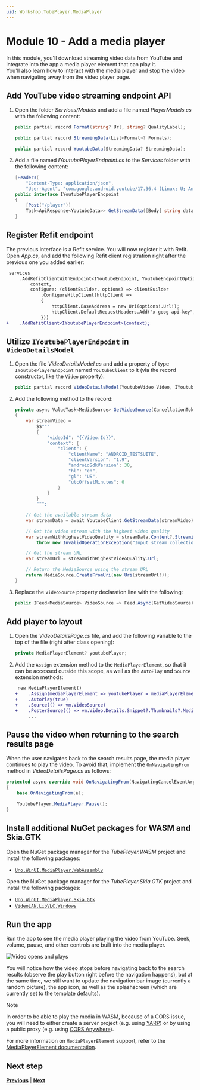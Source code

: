 ```yaml
---
uid: Workshop.TubePlayer.MediaPlayer
---
```


# Module 10 - Add a media player

In this module, you'll download streaming video data from YouTube and integrate into the app a media player element that can play it.  
You'll also learn how to interact with the media player and stop the video when navigating away from the video player page.

## Add YouTube video streaming endpoint API

1. Open the folder *Services/Models* and add a file named *PlayerModels.cs* with the following content:

    ```csharp
    public partial record Format(string? Url, string? QualityLabel);
    
    public partial record StreamingData(List<Format>? Formats);
    
    public partial record YoutubeData(StreamingData? StreamingData);
    ```

1. Add a file named *IYoutubePlayerEndpoint.cs* to the *Services* folder with the following content:

    ```csharp
    [Headers(
        "Content-Type: application/json",
        "User-Agent", "com.google.android.youtube/17.36.4 (Linux; U; Android 12; GB) gzip")]
    public interface IYoutubePlayerEndpoint
    {
        [Post("/player")]
        Task<ApiResponse<YoutubeData>> GetStreamData([Body] string data, CancellationToken cancellationToken = default);
    }
    ```

## Register Refit endpoint

The previous interface is a Refit service. You will now register it with Refit. Open *App.cs*, and add the following Refit client registration right after the previous one you added earlier:

```diff
 services
     .AddRefitClientWithEndpoint<IYoutubeEndpoint, YoutubeEndpointOptions>(
         context,
         configure: (clientBuilder, options) => clientBuilder
             .ConfigureHttpClient(httpClient =>
             {
                 httpClient.BaseAddress = new Uri(options!.Url!);
                 httpClient.DefaultRequestHeaders.Add("x-goog-api-key", options.ApiKey);
             }))
+    .AddRefitClient<IYoutubePlayerEndpoint>(context);
```

## Utilize `IYoutubePlayerEndpoint` in `VideoDetailsModel`

1. Open the file *VideoDetailsModel.cs* and add a property of type `IYoutubePlayerEndpoint` named `YoutubeClient` to it (via the record constructor, like the `Video` property):

    ```csharp
    public partial record VideoDetailsModel(YoutubeVideo Video, IYoutubePlayerEndpoint YoutubeClient)
    ```

1. Add the following method to the record:

    ```csharp
    private async ValueTask<MediaSource> GetVideoSource(CancellationToken ct)
    {
        var streamVideo = 
            $$"""
            {
                "videoId": "{{Video.Id}}",
                "context": {
                    "client": {
                        "clientName": "ANDROID_TESTSUITE",
                        "clientVersion": "1.9",
                        "androidSdkVersion": 30,
                        "hl": "en",
                        "gl": "US",
                        "utcOffsetMinutes": 0
                    }
                }
            }
            """;
    
        // Get the available stream data
        var streamData = await YoutubeClient.GetStreamData(streamVideo);
    
        // Get the video stream with the highest video quality
        var streamWithHighestVideoQuality = streamData.Content?.StreamingData?.Formats?.OrderByDescending(s => s.QualityLabel).FirstOrDefault() ??
            throw new InvalidOperationException("Input stream collection is empty.");
    
        // Get the stream URL
        var streamUrl = streamWithHighestVideoQuality.Url;
    
        // Return the MediaSource using the stream URL
        return MediaSource.CreateFromUri(new Uri(streamUrl!));
    }
    ```

1. Replace the `VideoSource` property declaration line with the following:

    ```csharp
    public IFeed<MediaSource> VideoSource => Feed.Async(GetVideoSource);
    ```

## Add player to layout

1. Open the *VideoDetailsPage.cs* file, and add the following variable to the top of the file (right after class opening):

    ```csharp
    private MediaPlayerElement? youtubePlayer;
    ```

1. Add the `Assign` extension method to the `MediaPlayerElement`, so that it can be accessed outside this scope, as well as the `AutoPlay` and `Source` extension methods:

    ```diff
     new MediaPlayerElement()
    +    .Assign(mediaPlayerElement => youtubePlayer = mediaPlayerElement)
    +    .AutoPlay(true)
    +    .Source(() => vm.VideoSource)
    +    .PosterSource(() => vm.Video.Details.Snippet?.Thumbnails?.Medium?.Url!)
         ...
    ```

## Pause the video when returning to the search results page

When the user navigates back to the search results page, the media player continues to play the video. To avoid that, implement the `OnNavigatingFrom` method in *VideoDetailsPage.cs* as follows:

```csharp
protected async override void OnNavigatingFrom(NavigatingCancelEventArgs e)
{
    base.OnNavigatingFrom(e);

    YoutubePlayer.MediaPlayer.Pause();
}
```

## Install additional NuGet packages for WASM and Skia.GTK

Open the NuGet package manager for the *TubePlayer.WASM* project and install the following packages:

- [`Uno.WinUI.MediaPlayer.WebAssembly`](https://www.nuget.org/packages/Uno.WinUI.MediaPlayer.WebAssembly)

Open the NuGet package manager for the *TubePlayer.Skia.GTK* project and install the following packages:

- [`Uno.WinUI.MediaPlayer.Skia.Gtk`](https://www.nuget.org/packages/Uno.WinUI.MediaPlayer.Skia.Gtk)
- [`VideoLAN.LibVLC.Windows`](https://www.nuget.org/packages/VideoLAN.LibVLC.Windows)

## Run the app

Run the app to see the media player playing the video from YouTube. Seek, volume, pause, and other controls are built into the media player.

![Video opens and plays](ui-output.gif)

You will notice how the video stops before navigating back to the search results (observe the play button right before the navigation happens), but at the same time, we still want to update the navigation bar image (currently a random picture), the app icon, as well as the splashscreen (which are currently set to the template defaults).

> [!NOTE]
> In order to be able to play the media in WASM, because of a CORS issue, you will need to either create a server project (e.g. using [YARP](https://chat.openai.com/share/d633a7b6-1b3c-4730-a60b-96dfd97baa0a)) or by using a public proxy (e.g. using [CORS Anywhere](https://github.com/Rob--W/cors-anywhere)).

For more information on `MediaPlayerElement` support, refer to the [MediaPlayerElement documentation](https://aka.platform.uno/mediaplayerelement).

## Next step

**[Previous](xref:Workshop.TubePlayer.FeedView "FeedView None and Error templates")** | **[Next](xref:Workshop.TubePlayer.Finalization "App finalization")**
